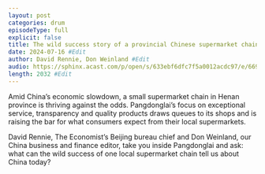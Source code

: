 ```yaml
---
layout: post
categories: drum
episodeType: full
explicit: false
title: The wild success story of a provincial Chinese supermarket chain #Edit
date: 2024-07-16 #Edit
author: David Rennie, Don Weinland #Edit
audio: https://sphinx.acast.com/p/open/s/633ebf6dfc7f5a0012acdc97/e/6696925a63ddffa24300a73b/media.mp3?tk=eyJ1aWQiOiJDQUFTIiwidGsiOiJlT3l4Q2hjciIsImFkcyI6ZmFsc2UsInNwb25zIjpmYWxzZSwidCI6IjJlODRlMDg2LTAyZTUtNGM4MS1iZjQwLTU4NzlkZWU5YjlmZCIsImluIjoiaHR0cHM6Ly9hdGVhbS1wZWdhc3VzLXB1YmxpYy1idWNrZXQtc3RhZ2luZy5zMy1ldS13ZXN0LTEuYW1hem9uYXdzLmNvbS9hdWRpby9pbnRyb19lbXB0eS5tcDMiLCJvdXQiOiJodHRwczovL2F0ZWFtLXBlZ2FzdXMtcHVibGljLWJ1Y2tldC1zdGFnaW5nLnMzLWV1LXdlc3QtMS5hbWF6b25hd3MuY29tL2F1ZGlvL291dHJvX2VtcHR5Lm1wMyIsInN0YXR1cyI6InByaXZhdGUifQ==&sig=Jx1D5HDZMp9pSNOugB2sx7fwe8yVSnwn2Pvk8kFKvdQ #Edit
length: 2032 #Edit
---
```

Amid China’s economic slowdown, a small supermarket chain in Henan province is thriving against the odds. Pangdonglai’s focus on exceptional service, transparency and quality products draws queues to its shops and is raising the bar for what consumers expect from their local supermarkets.

David Rennie, The Economist’s Beijing bureau chief and Don Weinland, our China business and finance editor, take you inside Pangdonglai and ask: what can the wild success of one local supermarket chain tell us about China today?